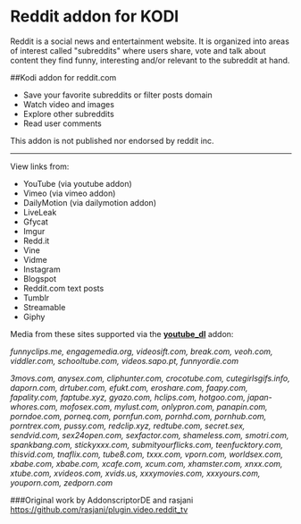 # Reddit addon for KODI 
Reddit is a social news and entertainment website. It is organized into areas of interest called "subreddits" where users share, vote and talk about content they find funny, interesting and/or relevant to the subreddit at hand.

##Kodi addon for reddit.com
- Save your favorite subreddits or filter posts domain
- Watch video and images
- Explore other subreddits
- Read user comments

This addon is not published nor endorsed by reddit inc. 


---
View links from:
- YouTube      (via youtube addon)
- Vimeo        (via vimeo addon)
- DailyMotion  (via dailymotion addon)
- LiveLeak     
- Gfycat      
- Imgur        
- Redd.it
- Vine
- Vidme    
- Instagram
- Blogspot     
- Reddit.com text posts
- Tumblr    
- Streamable
- Giphy

Media from these sites supported via the [__youtube_dl__](https://github.com/ruuk/script.module.youtube.dl) addon:

*funnyclips.me, engagemedia.org, videosift.com, break.com, veoh.com, viddler.com, schooltube.com, videos.sapo.pt, funnyordie.com*

*3movs.com, anysex.com, cliphunter.com, crocotube.com, cutegirlsgifs.info, daporn.com, drtuber.com, efukt.com, eroshare.com, faapy.com, fapality.com, faptube.xyz, gyazo.com, hclips.com, hotgoo.com, japan-whores.com, mofosex.com, mylust.com, onlypron.com, panapin.com, porndoe.com, porneq.com, pornfun.com, pornhd.com, pornhub.com, porntrex.com, pussy.com, redclip.xyz, redtube.com, secret.sex, sendvid.com, sex24open.com, sexfactor.com, shameless.com, smotri.com, spankbang.com, stickyxxx.com, submityourflicks.com, teenfucktory.com, thisvid.com, tnaflix.com, tube8.com, txxx.com, vporn.com, worldsex.com, xbabe.com, xbabe.com, xcafe.com, xcum.com, xhamster.com, xnxx.com, xtube.com, xvideos.com, xvids.us, xxxymovies.com, xxxyours.com, youporn.com, zedporn.com*

###Original work by AddonscriptorDE and rasjani
https://github.com/rasjani/plugin.video.reddit_tv
